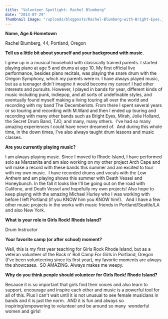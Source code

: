 ```yaml
---
title: "Volunteer Spotlight: Rachel Blumberg"
date: "2013-07-29"
Thumbnail Image: "/uploads/blogposts/Rachel-Blumberg-with-Bright-Eyes.jpg"
---
```


**Name, Age & Hometown**

Rachel Blumberg, 44, Portland, Oregon

**Tell us a little bit about yourself and your background with music.** 

I grew up in a musical household with classically trained parents. I started playing piano at age 5 and drums at age 10. My first official live performance, besides piano recitals, was playing the snare drum with the Oregon Symphony, which my parents were in. I have always played music, but as a teenager didn't imagine it would become my career! I had other interests and pursuits. However, I played in bands for year, different kinds of music including punk, indiepop, and all sorts of undefinable styles, and eventually found myself making a living touring all over the world and recording with my band The Decemberists. From there I spent several years or so touring and recording with M.Ward and then I ended up touring and recording with many other bands such as Bright Eyes, Mirah, Jolie Holland, the Secret Drum Band, TJO, and many, many others.  I've had so many amazing experiences I could have never dreamed of.  And during this whole time, in the down times, I've also always taught drum lessons and music classes.

**Are you currently playing music?**

I am always playing music. Since I moved to Rhode Island, I have performed solo as Manzanita and am also working on my other project Arch Cape and will make a record with these bands this summer and am excited to tour with my own music.  I have recorded drums and vocals with the Low Anthem and am playing shows this summer with Death Vessel and Honeybunch. In the fall it looks like I'll be going out on the road with Califone, and Death Vessel and hopefully my own projects! Also hope to keep playing with the amazing Michael Hurley who I was working with before I left Portland (if you KNOW him you KNOW him!).   And I have a few other music projects in the works with music friends in Portland/Seattle/LA and also New York.

**What is your role in Girls Rock! Rhode Island?**

Drum Instructor

**Your favorite camp (or after school) moment?**

Well, this is my first year teaching for Girls Rock Rhode Island, but as a veteran volunteer of the Rock n' Roll Camp For Girls in Portland, Oregon (I've been volunteering since its first year), my favorite moments are always the showcases.  SO AMAZING. Always makes me weepy.

**Why do you think people should volunteer for Girls Rock! Rhode Island?**

Because it is so important that girls find their voices and also learn to support, encourage and inspire each other and music is a powerful tool for all of this. Plus I can't wait until it is not unusual to see female musicians in bands and it is just the norm.  AND it is fun and always so inspiring/empowering to volunteer and be around so many  wonderful women and girls!
